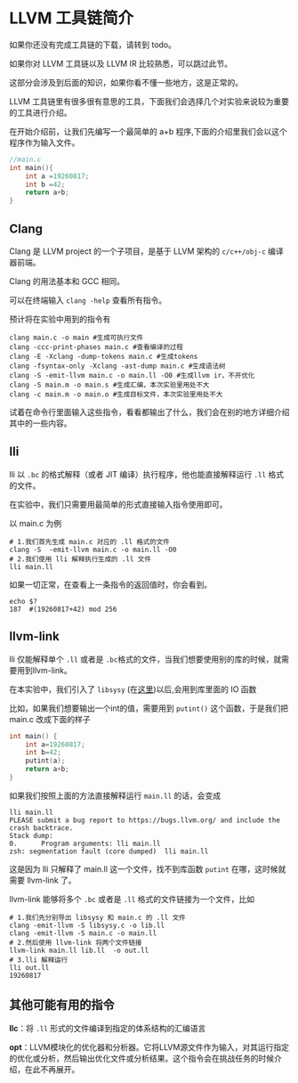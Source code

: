 # LLVM 工具链简介

如果你还没有完成工具链的下载，请转到  todo。

如果你对 LLVM 工具链以及 LLVM IR 比较熟悉，可以跳过此节。

这部分会涉及到后面的知识，如果你看不懂一些地方，这是正常的。

LLVM 工具链里有很多很有意思的工具，下面我们会选择几个对实验来说较为重要的工具进行介绍。

在开始介绍前，让我们先编写一个最简单的 a+b 程序,下面的介绍里我们会以这个程序作为输入文件。

``` c
//main.c
int main(){
	int a =19260817;
	int b =42;
	return a+b;
}
```

## Clang

Clang 是 LLVM project 的一个子项目，是基于 LLVM 架构的 `c/c++/obj-c` 编译器前端。

Clang 的用法基本和 GCC 相同。

可以在终端输入 `clang -help` 查看所有指令。

预计将在实验中用到的指令有

```shell
clang main.c -o main #生成可执行文件
clang -ccc-print-phases main.c #查看编译的过程
clang -E -Xclang -dump-tokens main.c #生成tokens
clang -fsyntax-only -Xclang -ast-dump main.c #生成语法树 
clang -S -emit-llvm main.c -o main.ll -O0 #生成llvm ir，不开优化
clang -S main.m -o main.s #生成汇编，本次实验里用处不大
clang -c main.m -o main.o #生成目标文件，本次实验里用处不大
```

试着在命令行里面输入这些指令，看看都输出了什么，我们会在别的地方详细介绍其中的一些内容。

## lli

lli 以 `.bc` 的格式解释（或者 JIT 编译）执行程序，他也能直接解释运行 `.ll` 格式的文件。

在实验中，我们只需要用最简单的形式直接输入指令使用即可。

以 main.c 为例

```shell
# 1.我们首先生成 main.c 对应的 .ll 格式的文件
clang -S  -emit-llvm main.c -o main.ll -O0 
# 2.我们使用 lli 解释执行生成的 .ll 文件
lli main.ll
```

如果一切正常，在查看上一条指令的返回值时，你会看到。

``` shell
echo $?
187  #(19260817+42) mod 256
```

## llvm-link

lli 仅能解释单个 `.ll` 或者是 `.bc`格式的文件，当我们想要使用别的库的时候，就需要用到llvm-link。

在本实验中，我们引入了 `libsysy` (在<u>[这里](http://transfer.sh/R6fivF/libsysy.zip)</u>)以后,会用到库里面的 IO 函数

比如，如果我们想要输出一个int的值，需要用到 `putint()` 这个函数，于是我们把 main.c 改成下面的样子

``` c
int main() {
    int a=19260817;
    int b=42;
    putint(a);
    return a+b;
}
```

如果我们按照上面的方法直接解释运行 `main.ll` 的话，会变成

```shell
lli main.ll
PLEASE submit a bug report to https://bugs.llvm.org/ and include the crash backtrace.
Stack dump:
0.      Program arguments: lli main.ll
zsh: segmentation fault (core dumped)  lli main.ll
```

这是因为 lli 只解释了 main.ll 这一个文件，找不到库函数 `putint` 在哪，这时候就需要 llvm-link 了。

llvm-link 能够将多个 `.bc` 或者是 `.ll` 格式的文件链接为一个文件，比如

``` shell
# 1.我们先分别导出 libsysy 和 main.c 的 .ll 文件
clang -emit-llvm -S libsysy.c -o lib.ll 
clang -emit-llvm -S main.c -o main.ll
# 2.然后使用 llvm-link 将两个文件链接
llvm-link main.ll lib.ll  -o out.ll  
# 3.lli 解释运行
lli out.ll
19260817 
```

## 其他可能有用的指令

**llc**：将 `.ll` 形式的文件编译到指定的体系结构的汇编语言

**opt**：LLVM模块化的优化器和分析器。它将LLVM源文件作为输入，对其运行指定的优化或分析，然后输出优化文件或分析结果。这个指令会在挑战任务的时候介绍，在此不再展开。

